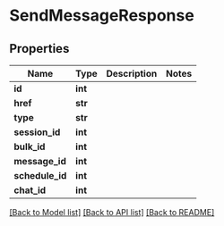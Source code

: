 # SendMessageResponse

## Properties
Name | Type | Description | Notes
------------ | ------------- | ------------- | -------------
**id** | **int** |  | 
**href** | **str** |  | 
**type** | **str** |  | 
**session_id** | **int** |  | 
**bulk_id** | **int** |  | 
**message_id** | **int** |  | 
**schedule_id** | **int** |  | 
**chat_id** | **int** |  | 

[[Back to Model list]](../README.md#documentation-for-models) [[Back to API list]](../README.md#documentation-for-api-endpoints) [[Back to README]](../README.md)



